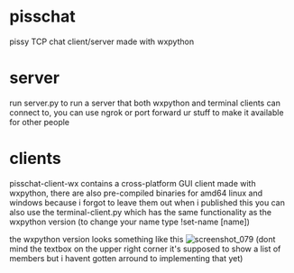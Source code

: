 # pisschat
pissy TCP chat client/server made with wxpython

# server
run server.py to run a server that both wxpython and terminal clients can connect to, you can use ngrok or port forward ur stuff to make it available for other people

# clients
pisschat-client-wx contains a cross-platform GUI client made with wxpython, there are also pre-compiled binaries for amd64 linux and windows because i forgot to leave them out when i published this
you can also use the terminal-client.py which has the same functionality as the wxpython version (to change your name type !set-name \[name])

the wxpython version looks something like this
![screenshot_079](https://user-images.githubusercontent.com/86350819/206936861-8fac56fd-b234-4e2a-869b-511c6b8aa2ff.png)
(dont mind the textbox on the upper right corner it's supposed to show a list of members but i havent gotten arround to implementing that yet)
